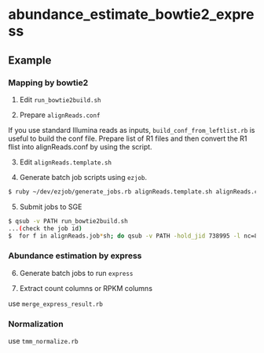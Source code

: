 abundance_estimate_bowtie2_express
======

## Example

### Mapping by bowtie2

1) Edit `run_bowtie2build.sh`

2) Prepare `alignReads.conf`

If you use standard Illumina reads as inputs, `build_conf_from_leftlist.rb` is useful to build the conf file. Prepare list of R1 files and then convert the R1 flist into alignReads.conf by using the script.

3) Edit `alignReads.template.sh`

4) Generate batch job scripts using `ezjob`.

```bash
$ ruby ~/dev/ezjob/generate_jobs.rb alignReads.template.sh alignReads.conf
```

5) Submit jobs to SGE
```bash
$ qsub -v PATH run_bowtie2build.sh
...(check the job id)
$  for f in alignReads.job*sh; do qsub -v PATH -hold_jid 738995 -l nc=8 $f; done
```
### Abundance estimation by express

6) Generate batch jobs to run `express`

7) Extract count columns or RPKM columns

use `merge_express_result.rb` 

### Normalization

use `tmm_normalize.rb`

